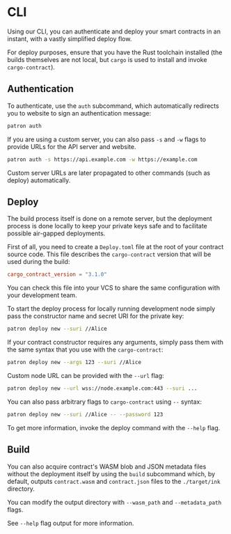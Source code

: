 # CLI

Using our CLI, you can authenticate and deploy your smart contracts in an instant, with a vastly simplified deploy flow.

For deploy purposes, ensure that you have the Rust toolchain installed (the builds themselves are not local, but `cargo` is used to install and invoke `cargo-contract`).

## Authentication

To authenticate, use the `auth` subcommand, which automatically redirects you to website to sign an authentication message:

```sh
patron auth
```

If you are using a custom server, you can also pass `-s` and `-w` flags to provide URLs for the API server and website.

```sh
patron auth -s https://api.example.com -w https://example.com
```

Custom server URLs are later propagated to other commands (such as deploy) automatically.

## Deploy

The build process itself is done on a remote server, but the deployment process is done locally to keep your private keys
safe and to facilitate possible air-gapped deployments.

First of all, you need to create a `Deploy.toml` file at the root of your contract source code.
This file describes the `cargo-contract` version that will be used during the build:

```toml
cargo_contract_version = "3.1.0"
```

You can check this file into your VCS to share the same configuration with your development team.

To start the deploy process for locally running development node simply pass the constructor name and secret URI for the private key:

```sh
patron deploy new --suri //Alice
```

If your contract constructor requires any arguments, simply pass them with the same syntax that you use with the `cargo-contract`:

```sh
patron deploy new --args 123 --suri //Alice
```

Custom node URL can be provided with the `--url` flag:

```sh
patron deploy new --url wss://node.example.com:443 --suri ...
```

You can also pass arbitrary flags to `cargo-contract` using `--` syntax:

```sh
patron deploy new --suri //Alice -- --password 123
```

To get more information, invoke the deploy command with the `--help` flag.

## Build

You can also acquire contract's WASM blob and JSON metadata files without the deployment itself
by using the `build` subcommand which, by default, outputs `contract.wasm` and `contract.json` files
to the `./target/ink` directory.

You can modify the output directory with `--wasm_path` and `--metadata_path` flags.

See `--help` flag output for more information.
